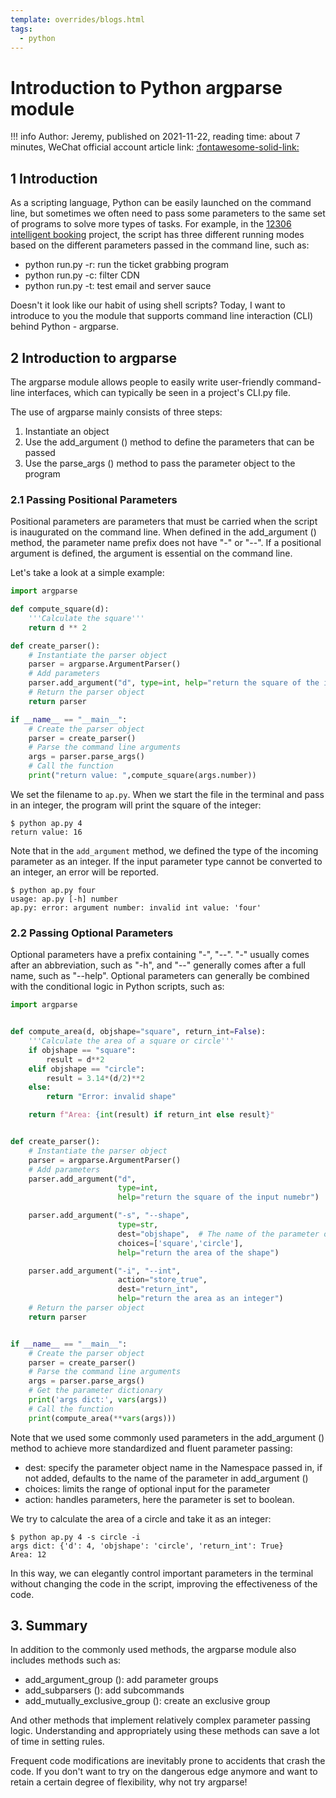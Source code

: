 ```yaml
---
template: overrides/blogs.html
tags:
  - python
---
```


# Introduction to Python argparse module

!!! info
    Author: Jeremy, published on 2021-11-22, reading time: about 7 minutes, WeChat official account article link: [:fontawesome-solid-link:](https://mp.weixin.qq.com/s/A58uLo9wbMGLSdYqAJXqsw)

## 1 Introduction

As a scripting language, Python can be easily launched on the command line, but sometimes we often need to pass some parameters to the same set of programs to solve more types of tasks. For example, in the [12306 intelligent booking](http://mp.weixin.qq.com/s?__biz=MzI4Mjk3NzgxOQ==&mid=2247484848&idx=1&sn=7e5b0b4e4740c42fa629a2c98e159839&chksm=eb90f6c4dce77fd266441c22a659668af98bc34e1bea9c264a296bc89a4f5c7da3570c6cb1e8#rd) project, the script has three different running modes based on the different parameters passed in the command line, such as:

- python run.py -r: run the ticket grabbing program
- python run.py -c: filter CDN
- python run.py -t: test email and server sauce

Doesn't it look like our habit of using shell scripts? Today, I want to introduce to you the module that supports command line interaction (CLI) behind Python - argparse.

## 2 Introduction to argparse

The argparse module allows people to easily write user-friendly command-line interfaces, which can typically be seen in a project's CLI.py file.

The use of argparse mainly consists of three steps:

1. Instantiate an object
2. Use the add_argument () method to define the parameters that can be passed
3. Use the parse_args () method to pass the parameter object to the program

### 2.1 Passing Positional Parameters

Positional parameters are parameters that must be carried when the script is inaugurated on the command line. When defined in the add_argument () method, the parameter name prefix does not have "-" or "--". If a positional argument is defined, the argument is essential on the command line.

Let's take a look at a simple example:

```python
import argparse

def compute_square(d):
    '''Calculate the square'''
    return d ** 2

def create_parser():
    # Instantiate the parser object
    parser = argparse.ArgumentParser()
    # Add parameters
    parser.add_argument("d", type=int, help="return the square of the input numebr")
    # Return the parser object
    return parser

if __name__ == "__main__":
    # Create the parser object
    parser = create_parser()
    # Parse the command line arguments
    args = parser.parse_args()
    # Call the function
    print("return value: ",compute_square(args.number))
```

We set the filename to `ap.py`. When we start the file in the terminal and pass in an integer, the program will print the square of the integer:

```shell
$ python ap.py 4
return value: 16
```

Note that in the `add_argument` method, we defined the type of the incoming parameter as an integer. If the input parameter type cannot be converted to an integer, an error will be reported.

```shell
$ python ap.py four
usage: ap.py [-h] number
ap.py: error: argument number: invalid int value: 'four'
```

### 2.2 Passing Optional Parameters

Optional parameters have a prefix containing "-", "--". "-" usually comes after an abbreviation, such as "-h", and "--" generally comes after a full name, such as "--help". Optional parameters can generally be combined with the conditional logic in Python scripts, such as:

```python
import argparse


def compute_area(d, objshape="square", return_int=False):
    '''Calculate the area of ​​a square or circle'''
    if objshape == "square":
        result = d**2
    elif objshape == "circle":
        result = 3.14*(d/2)**2
    else:
        return "Error: invalid shape"

    return f"Area: {int(result) if return_int else result}"


def create_parser():
    # Instantiate the parser object
    parser = argparse.ArgumentParser()
    # Add parameters
    parser.add_argument("d",
                        type=int,
                        help="return the square of the input numebr")

    parser.add_argument("-s", "--shape",
                        type=str,
                        dest="objshape",  # The name of the parameter object in the Namespace returned by parse_args (), if not added, defaults to "shape"
                        choices=['square','circle'],
                        help="return the area of the shape")

    parser.add_argument("-i", "--int",
                        action="store_true",
                        dest="return_int",
                        help="return the area as an integer")
    # Return the parser object
    return parser


if __name__ == "__main__":
    # Create the parser object
    parser = create_parser()
    # Parse the command line arguments
    args = parser.parse_args()
    # Get the parameter dictionary
    print('args dict:', vars(args))
    # Call the function
    print(compute_area(**vars(args)))
```

Note that we used some commonly used parameters in the add_argument () method to achieve more standardized and fluent parameter passing:

- dest: specify the parameter object name in the Namespace passed in, if not added, defaults to the name of the parameter in add_argument ()
- choices: limits the range of optional input for the parameter
- action: handles parameters, here the parameter is set to boolean.

We try to calculate the area of ​​a circle and take it as an integer:

```shell
$ python ap.py 4 -s circle -i
args dict: {'d': 4, 'objshape': 'circle', 'return_int': True}
Area: 12
```

In this way, we can elegantly control important parameters in the terminal without changing the code in the script, improving the effectiveness of the code.

## 3. Summary

In addition to the commonly used methods, the argparse module also includes methods such as:

- add_argument_group (): add parameter groups
- add_subparsers (): add subcommands
- add_mutually_exclusive_group (): create an exclusive group

And other methods that implement relatively complex parameter passing logic. Understanding and appropriately using these methods can save a lot of time in setting rules.

Frequent code modifications are inevitably prone to accidents that crash the code. If you don't want to try on the dangerous edge anymore and want to retain a certain degree of flexibility, why not try argparse!